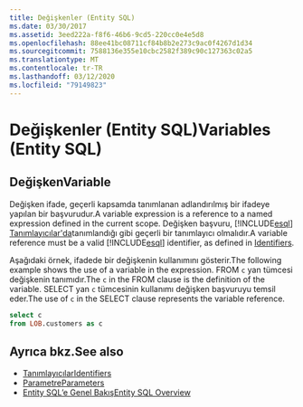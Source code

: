 ```yaml
---
title: Değişkenler (Entity SQL)
ms.date: 03/30/2017
ms.assetid: 3eed222a-f8f6-46b6-9cd5-220cc0e4e5d8
ms.openlocfilehash: 88ee41bc08711cf84b8b2e273c9ac0f4267d1d34
ms.sourcegitcommit: 7588136e355e10cbc2582f389c90c127363c02a5
ms.translationtype: MT
ms.contentlocale: tr-TR
ms.lasthandoff: 03/12/2020
ms.locfileid: "79149823"
---
```

# <a name="variables-entity-sql"></a><span data-ttu-id="30e1a-102">Değişkenler (Entity SQL)</span><span class="sxs-lookup"><span data-stu-id="30e1a-102">Variables (Entity SQL)</span></span>
## <a name="variable"></a><span data-ttu-id="30e1a-103">Değişken</span><span class="sxs-lookup"><span data-stu-id="30e1a-103">Variable</span></span>  
 <span data-ttu-id="30e1a-104">Değişken ifade, geçerli kapsamda tanımlanan adlandırılmış bir ifadeye yapılan bir başvurudur.</span><span class="sxs-lookup"><span data-stu-id="30e1a-104">A variable expression is a reference to a named expression defined in the current scope.</span></span> <span data-ttu-id="30e1a-105">Değişken başvuru, [!INCLUDE[esql](../../../../../../includes/esql-md.md)] [Tanımlayıcılar'da](identifiers-entity-sql.md)tanımlandığı gibi geçerli bir tanımlayıcı olmalıdır.</span><span class="sxs-lookup"><span data-stu-id="30e1a-105">A variable reference must be a valid [!INCLUDE[esql](../../../../../../includes/esql-md.md)] identifier, as defined in [Identifiers](identifiers-entity-sql.md).</span></span>  
  
 <span data-ttu-id="30e1a-106">Aşağıdaki örnek, ifadede bir değişkenin kullanımını gösterir.</span><span class="sxs-lookup"><span data-stu-id="30e1a-106">The following example shows the use of a variable in the expression.</span></span> <span data-ttu-id="30e1a-107">FROM `c` yan tümcesi değişkenin tanımıdır.</span><span class="sxs-lookup"><span data-stu-id="30e1a-107">The `c` in the FROM clause is the definition of the variable.</span></span> <span data-ttu-id="30e1a-108">SELECT yan `c` tümcesinin kullanımı değişken başvuruyu temsil eder.</span><span class="sxs-lookup"><span data-stu-id="30e1a-108">The use of `c` in the SELECT clause represents the variable reference.</span></span>  
  
```sql  
select c
from LOB.customers as c  
```  
  
## <a name="see-also"></a><span data-ttu-id="30e1a-109">Ayrıca bkz.</span><span class="sxs-lookup"><span data-stu-id="30e1a-109">See also</span></span>

- [<span data-ttu-id="30e1a-110">Tanımlayıcılar</span><span class="sxs-lookup"><span data-stu-id="30e1a-110">Identifiers</span></span>](identifiers-entity-sql.md)
- [<span data-ttu-id="30e1a-111">Parametre</span><span class="sxs-lookup"><span data-stu-id="30e1a-111">Parameters</span></span>](parameters-entity-sql.md)
- [<span data-ttu-id="30e1a-112">Entity SQL’e Genel Bakış</span><span class="sxs-lookup"><span data-stu-id="30e1a-112">Entity SQL Overview</span></span>](entity-sql-overview.md)
